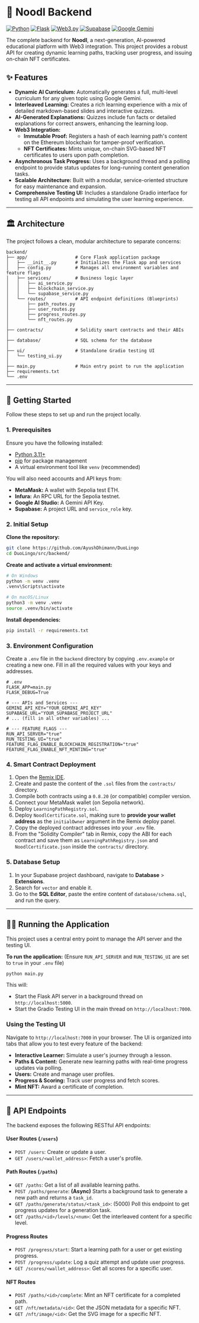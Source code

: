 # 🍜 Noodl Backend
[![Python](https://img.shields.io/badge/Python-3.11+-blue?style=for-the-badge&logo=python)](https://www.python.org/)
[![Flask](https://img.shields.io/badge/Flask-2.3+-black?style=for-the-badge&logo=flask)](https://flask.palletsprojects.com/)
[![Web3.py](https://img.shields.io/badge/Web3.py-6.x-orange?style=for-the-badge)](https://web3py.readthedocs.io/)
[![Supabase](https://img.shields.io/badge/Supabase-2.x-darkgreen?style=for-the-badge&logo=supabase)](https://supabase.com/)
[![Google Gemini](https://img.shields.io/badge/Google_Gemini-AI-4285F4?style=for-the-badge&logo=google)](https://ai.google.dev/)

The complete backend for **Noodl**, a next-generation, AI-powered educational platform with Web3 integration. This project provides a robust API for creating dynamic learning paths, tracking user progress, and issuing on-chain NFT certificates.

## ✨ Features

- **Dynamic AI Curriculum:** Automatically generates a full, multi-level curriculum for any given topic using Google Gemini.
- **Interleaved Learning:** Creates a rich learning experience with a mix of detailed markdown-based slides and interactive quizzes.
- **AI-Generated Explanations:** Quizzes include fun facts or detailed explanations for correct answers, enhancing the learning loop.
- **Web3 Integration:**
    - **Immutable Proof:** Registers a hash of each learning path's content on the Ethereum blockchain for tamper-proof verification.
    - **NFT Certificates:** Mints unique, on-chain SVG-based NFT certificates to users upon path completion.
- **Asynchronous Task Progress:** Uses a background thread and a polling endpoint to provide status updates for long-running content generation tasks.
- **Scalable Architecture:** Built with a modular, service-oriented structure for easy maintenance and expansion.
- **Comprehensive Testing UI:** Includes a standalone Gradio interface for testing all API endpoints and simulating the user learning experience.

---

## 🏛️ Architecture

The project follows a clean, modular architecture to separate concerns:

```
backend/
├── app/                  # Core Flask application package
│   ├── __init__.py       # Initializes the Flask app and services
│   ├── config.py         # Manages all environment variables and feature flags
│   ├── services/         # Business logic layer
│   │   ├── ai_service.py
│   │   ├── blockchain_service.py
│   │   └── supabase_service.py
│   └── routes/           # API endpoint definitions (Blueprints)
│       ├── path_routes.py
│       ├── user_routes.py
│       ├── progress_routes.py
│       └── nft_routes.py
│
├── contracts/            # Solidity smart contracts and their ABIs
│
├── database/             # SQL schema for the database
│
├── ui/                   # Standalone Gradio testing UI
│   └── testing_ui.py
│
├── main.py               # Main entry point to run the application
├── requirements.txt
└── .env
```

---

## 🚀 Getting Started

Follow these steps to set up and run the project locally.

### 1. Prerequisites

Ensure you have the following installed:
- [Python 3.11+](https://www.python.org/downloads/)
- [pip](https://pip.pypa.io/en/stable/installation/) for package management
- A virtual environment tool like `venv` (recommended)

You will also need accounts and API keys from:
- **MetaMask:** A wallet with Sepolia test ETH.
- **Infura:** An RPC URL for the Sepolia testnet.
- **Google AI Studio:** A Gemini API Key.
- **Supabase:** A project URL and `service_role` key.

### 2. Initial Setup

**Clone the repository:**
```bash
git clone https://github.com/AyushDhimann/DuoLingo
cd DuoLingo/src/backend/
```

**Create and activate a virtual environment:**
```bash
# On Windows
python -m venv .venv
.venv\Scripts\activate

# On macOS/Linux
python3 -m venv .venv
source .venv/bin/activate
```

**Install dependencies:**
```bash
pip install -r requirements.txt
```

### 3. Environment Configuration

Create a `.env` file in the `backend` directory by copying `.env.example` or creating a new one. Fill in all the required values with your keys and addresses.

```env
# .env
FLASK_APP=main.py
FLASK_DEBUG=True

# --- APIs and Services ---
GEMINI_API_KEY="YOUR_GEMINI_API_KEY"
SUPABASE_URL="YOUR_SUPABASE_PROJECT_URL"
# ... (fill in all other variables) ...

# --- FEATURE FLAGS ---
RUN_API_SERVER="true"
RUN_TESTING_UI="true"
FEATURE_FLAG_ENABLE_BLOCKCHAIN_REGISTRATION="true"
FEATURE_FLAG_ENABLE_NFT_MINTING="true"
```

### 4. Smart Contract Deployment

1.  Open the [Remix IDE](https://remix.ethereum.org/).
2.  Create and paste the content of the `.sol` files from the `contracts/` directory.
3.  Compile both contracts using a `0.8.20` (or compatible) compiler version.
4.  Connect your MetaMask wallet (on Sepolia network).
5.  Deploy `LearningPathRegistry.sol`.
6.  Deploy `NoodlCertificate.sol`, making sure to **provide your wallet address** as the `initialOwner` argument in the Remix deploy panel.
7.  Copy the deployed contract addresses into your `.env` file.
8.  From the "Solidity Compiler" tab in Remix, copy the ABI for each contract and save them as `LearningPathRegistry.json` and `NoodlCertificate.json` inside the `contracts/` directory.

### 5. Database Setup

1.  In your Supabase project dashboard, navigate to **Database** > **Extensions**.
2.  Search for `vector` and enable it.
3.  Go to the **SQL Editor**, paste the entire content of `database/schema.sql`, and run the query.

---

## 🏃‍♂️ Running the Application

This project uses a central entry point to manage the API server and the testing UI.

**To run the application:**
(Ensure `RUN_API_SERVER` and `RUN_TESTING_UI` are set to `true` in your `.env` file)

```bash
python main.py
```

This will:
- Start the Flask API server in a background thread on `http://localhost:5000`.
- Start the Gradio Testing UI in the main thread on `http://localhost:7000`.

### Using the Testing UI

Navigate to `http://localhost:7000` in your browser. The UI is organized into tabs that allow you to test every feature of the backend:
- **Interactive Learner:** Simulate a user's journey through a lesson.
- **Paths & Content:** Generate new learning paths with real-time progress updates via polling.
- **Users:** Create and manage user profiles.
- **Progress & Scoring:** Track user progress and fetch scores.
- **Mint NFT:** Award a certificate of completion.

---

## 🔌 API Endpoints

The backend exposes the following RESTful API endpoints:

#### User Routes (`/users`)
- `POST /users`: Create or update a user.
- `GET /users/<wallet_address>`: Fetch a user's profile.

#### Path Routes (`/paths`)
- `GET /paths`: Get a list of all available learning paths.
- `POST /paths/generate`: **(Async)** Starts a background task to generate a new path and returns a `task_id`.
- `GET /paths/generate/status/<task_id>`: (5000) Poll this endpoint to get progress updates for a generation task.
- `GET /paths/<id>/levels/<num>`: Get the interleaved content for a specific level.

#### Progress Routes
- `POST /progress/start`: Start a learning path for a user or get existing progress.
- `POST /progress/update`: Log a quiz attempt and update user progress.
- `GET /scores/<wallet_address>`: Get all scores for a specific user.

#### NFT Routes
- `POST /paths/<id>/complete`: Mint an NFT certificate for a completed path.
- `GET /nft/metadata/<id>`: Get the JSON metadata for a specific NFT.
- `GET /nft/image/<id>`: Get the SVG image for a specific NFT.
